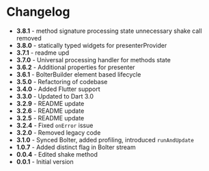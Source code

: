 # Changelog

- **3.8.1** - method signature processing state unnecessary shake call removed
- **3.8.0** - statically typed widgets for presenterProvider
- **3.7.1** - readme upd
- **3.7.0** - Universal processing handler for methods state
- **3.6.2** - Additional properties for presenter
- **3.6.1** - BolterBuilder element based lifecycle
- **3.5.0** - Refactoring of codebase
- **3.4.0** - Added Flutter support
- **3.3.0** - Updated to Dart 3.0
- **3.2.9** - README update
- **3.2.6** - README update
- **3.2.5** - README update
- **3.2.4** - Fixed `onError` issue
- **3.2.0** - Removed legacy code
- **3.1.0** - Synced Bolter, added profiling, introduced `runAndUpdate`
- **1.0.7** - Added distinct flag in Bolter stream
- **0.0.4** - Edited shake method
- **0.0.1** - Initial version
